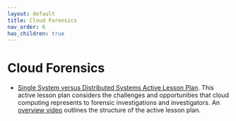 ```yaml
---
layout: default
title: Cloud Forensics
nav_order: 6
has_children: true
---
```


# Cloud Forensics

* [Single System versus Distributed Systems Active Lesson Plan](single-system-versus-distributed-systems/). This active lesson plan considers the challenges and opportunities that cloud computing represents to forensic investigations and investigators. An [overview video](resources/cloud.m4v) outlines the structure of the active lesson plan.
